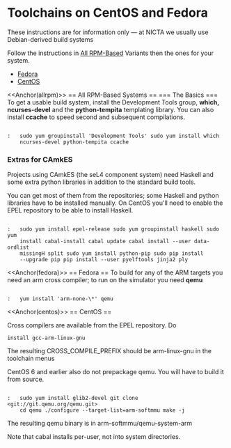 # Toolchains on CentOS and Fedora
 These instructions are for
information only — at NICTA we usually use Debian-derived build systems

Follow the instructions in [All RPM-Based](\#allrpm) Variants then
the ones for your system.

- [Fedora](\#fedora)
- [CentOS](\#centos)

<<Anchor(allrpm)>> == All RPM-Based Systems == === The
Basics === To get a usable build system, install the Development Tools
group, **which, ncurses-devel** and the **python-tempita**
templating library. You can also install **ccache** to speed second
and subsequent compilations.
```

:   sudo yum groupinstall 'Development Tools' sudo yum install which
    ncurses-devel python-tempita ccache
```

### Extras for CAmkES
 Projects using CAmkES (the seL4 component
system) need Haskell and some extra python libraries in addition to the
standard build tools.

You can get most of them from the repositories; some Haskell and python
libraries have to be installed manually. On CentOS you'll need to enable
the EPEL repository to be able to install Haskell.
```

:   sudo yum install epel-release sudo yum groupinstall haskell sudo yum
    install cabal-install cabal update cabal install --user data-ordlist
    missingH split sudo yum install python-pip sudo pip install
    --upgrade pip pip install --user pyelftools jinja2 ply
```

<<Anchor(fedora)>> == Fedora == To build for any of the ARM
targets you need an arm cross compiler; to run on the simulator you need
**qemu**
```

:   yum install 'arm-none-\*' qemu
```

<<Anchor(centos)>> == CentOS ==

Cross compilers are available from the EPEL repository. Do
``` sudo yum
install gcc-arm-linux-gnu
```

The resulting CROSS_COMPILE_PREFIX should be arm-linux-gnu in the
toolchain menus

CentOS 6 and earlier also do not prepackage qemu. You will have to build
it from source.
```

:   sudo yum install glib2-devel git clone <git://git.qemu.org/qemu.git>
    cd qemu ./configure --target-list=arm-softmmu make -j
```
The resulting qemu binary is in arm-softmmu/qemu-system-arm

Note that cabal installs per-user, not into system directories.
